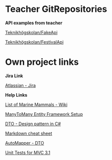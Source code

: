 # Teacher GitRepositories

**API examples from teacher**

[Teknikhögskolan/FakeApi](https://github.com/TeknikhogskolanGothenburg/FakeAPI)

[Teknikhögskolan/FestivalApi](https://github.com/TeknikhogskolanGothenburg/FestivalApi)

# Own project links

**Jira Link**

[Atlassian - Jira](https://mammalapi-group-b.atlassian.net/secure/BrowseProjects.jspa)

**Help Links**

[List of Marine Mammals - Wiki](https://en.wikipedia.org/wiki/List_of_marine_mammal_species)

[ManyToMany Entity Framework Setup](https://www.entityframeworktutorial.net/efcore/configure-many-to-many-relationship-in-ef-core.aspx)

[DTO - Design pattern in C#](https://www.codeproject.com/Articles/1050468/Data-Transfer-Object-Design-Pattern-in-Csharp)

[Markdown cheat sheet](https://github.com/adam-p/markdown-here/wiki/Markdown-Cheatsheet)

[AutoMapper - DTO](https://www.codementor.io/@zedotech/how-to-using-automapper-on-asp-net-core-3-0-via-dependencyinjection-zq497lzsq)

[Unit Tests for MVC 3.1](https://docs.microsoft.com/en-us/aspnet/core/mvc/controllers/testing?view=aspnetcore-3.1)


[]()
[]()
